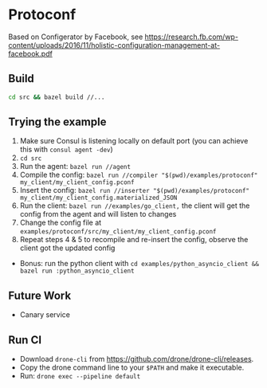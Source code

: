 # Protoconf

Based on Configerator by Facebook, see https://research.fb.com/wp-content/uploads/2016/11/holistic-configuration-management-at-facebook.pdf

## Build
```bash
cd src && bazel build //...
```
## Trying the example
1. Make sure Consul is listening locally on default port (you can achieve this with `consul agent -dev`)
2. `cd src`
3. Run the agent: `bazel run //agent`
4. Compile the config: `bazel run //compiler "$(pwd)/examples/protoconf" my_client/my_client_config.pconf`
5. Insert the config: `bazel run //inserter "$(pwd)/examples/protoconf" my_client/my_client_config.materialized_JSON`
6. Run the client: `bazel run //examples/go_client,` the client will get the config from the agent and will listen to changes
7. Change the config file at `examples/protoconf/src/my_client/my_client_config.pconf`
8. Repeat steps 4 & 5 to recompile and re-insert the config, observe the client got the updated config

- Bonus: run the python client with `cd examples/python_asyncio_client && bazel run :python_asyncio_client`

## Future Work
* Canary service

## Run CI

* Download `drone-cli` from https://github.com/drone/drone-cli/releases.
* Copy the drone command line to your `$PATH` and make it executable.
* Run: `drone exec --pipeline default`
